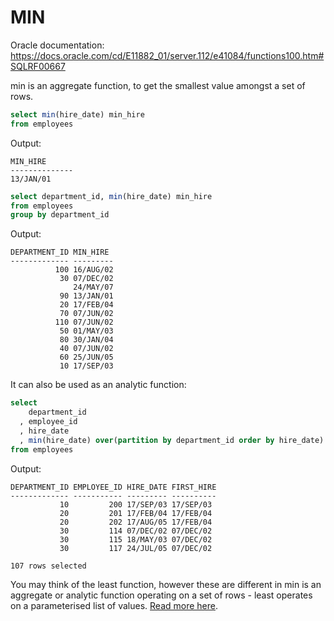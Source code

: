 # MIN

Oracle documentation: https://docs.oracle.com/cd/E11882_01/server.112/e41084/functions100.htm#SQLRF00667

min is an aggregate function, to get the smallest value amongst a set of rows.

```sql
select min(hire_date) min_hire
from employees
```
Output:
```
MIN_HIRE
--------------
13/JAN/01
```

```sql
select department_id, min(hire_date) min_hire
from employees
group by department_id
```

Output:
```
DEPARTMENT_ID MIN_HIRE
------------- ---------
          100 16/AUG/02
           30 07/DEC/02
              24/MAY/07
           90 13/JAN/01
           20 17/FEB/04
           70 07/JUN/02
          110 07/JUN/02
           50 01/MAY/03
           80 30/JAN/04
           40 07/JUN/02
           60 25/JUN/05
           10 17/SEP/03
```

It can also be used as an analytic function:

```sql
select
    department_id
  , employee_id
  , hire_date
  , min(hire_date) over(partition by department_id order by hire_date) first_hire
from employees
```

Output:
```
DEPARTMENT_ID EMPLOYEE_ID HIRE_DATE FIRST_HIRE
------------- ----------- --------- ----------
           10         200 17/SEP/03 17/SEP/03  
           20         201 17/FEB/04 17/FEB/04  
           20         202 17/AUG/05 17/FEB/04  
           30         114 07/DEC/02 07/DEC/02  
           30         115 18/MAY/03 07/DEC/02  
           30         117 24/JUL/05 07/DEC/02

107 rows selected
```

You may think of the least function, however these are different in min is an aggregate or analytic function operating on a set of rows - least operates on a parameterised list of values. [Read more here](LEAST.md).
